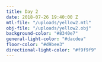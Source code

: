 ```yaml
---
title: Day 2
date: 2018-07-26 19:40:00 Z
mtl-file: "/uploads/yellow2.mtl"
obj-file: "/uploads/yellow2.obj"
background-color: "#8340e7"
general-light-color: "#dacdea"
floor-color: "#d9bee3"
directional-light-color: "#f9f9f9"
---
```


